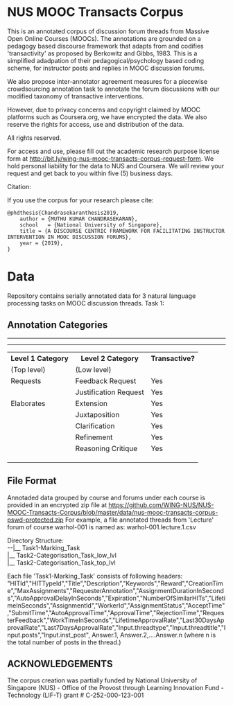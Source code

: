 # NUS MOOC Transacts Corpus
This is an annotated corpus of discussion forum threads from Massive Open Online Courses (MOOCs). The annotations are grounded on a pedagogy based discourse framework that adapts from and codifies 'transactivity' as proposed by Berkowitz and Gibbs, 1983. This is a simplified adadpation of their pedagogical/psychology based coding scheme, for instructor posts and replies in MOOC discussion forums.

We also propose inter-annotator agreement measures for a piecewise crowdsourcing annotation task to annotate the forum discussions with our modified taxonomy of transactive interventions.

However, due to privacy concerns and copyright claimed by MOOC platforms such as Coursera.org, we have encrypted the data. We also reserve the rights for access, use and distribution of the data. 

All rights reserved.

For access and use, please fill out the academic research purpose license form at http://bit.ly/wing-nus-mooc-transacts-corpus-request-form. 
We hold personal liability for the data to NUS and Coursera. We will review your request and get back to you within five (5) business days.

Citation:

If you use the corpus for your research please cite:

```
@phdthesis{Chandrasekaranthesis2019,
    author = {MUTHU KUMAR CHANDRASEKARAN},
    school   = {National University of Singapore},
    title = {A DISCOURSE CENTRIC FRAMEWORK FOR FACILITATING INSTRUCTOR INTERVENTION IN MOOC DISCUSSION FORUMS},
    year = {2019},
}
```

# Data
Repository contains serially annotated data for 3 natural language processing tasks on MOOC discussion threads. 
Task 1: 

## Annotation Categories

<table>
    <tr>
        <th>Level 1 Category</th>
        <th>Level 2 Category</th>
        <th>Transactive?</th>
    </tr>
    <tr>
        <td> (Top level) </td>
        <td> (Low level) </td>
        <td> </td>
    </tr>
    <tr>
        <td>Requests</td>
        <td>Feedback Request</td>
        <td>Yes</td>
    </tr>
    <tr>
        <td></td>
        <td>Justification Request</td>
        <td>Yes</td>
    </tr>
    <hr/>
    <tr>
        <td>Elaborates</td>
        <td>Extension</td>
        <td>Yes</td>
    </tr>
    <tr>
        <td></td>
        <td>Juxtaposition</td>
        <td>Yes</td>
    </tr>
    <tr>
        <td></td>
        <td>Clarification</td>
        <td>Yes</td>
    </tr>
    <tr>
        <td></td>
        <td>Refinement</td>
        <td>Yes</td>
    </tr>
    <tr>
        <td></td>
        <td>Reasoning Critique</td>
        <td>Yes</td>
    </tr>
    <hr/>
    <tr>
        <td></td>
        <td></td>
        <td></td>
    </tr>
    <tr>
        <td></td>
        <td></td>
        <td></td>
    </tr>
    <tr>
        <td></td>
        <td></td>
        <td></td>
    </tr>
</table>


## File Format
Annotaded data grouped by course and forums under each course is provided in an encrypted zip file at https://github.com/WING-NUS/NUS-MOOC-Transacts-Corpus/blob/master/data/nus-mooc-transacts-corpus-pswd-protected.zip
For example, a file annotated threads from 'Lecture' forum of course warhol-001 is named as: warhol-001.lecture.1.csv

Directory Structure:<br/>
--|__ Task1-Marking_Task <br/>
  |__ Task2-Categorisation_Task_low_lvl <br/>
  |__ Task2-Categorisation_Task_top_lvl <br/> 

Each file 'Task1-Marking_Task' consists of following headers:
"HITId","HITTypeId","Title","Description","Keywords","Reward","CreationTime","MaxAssignments","RequesterAnnotation","AssignmentDurationInSeconds","AutoApprovalDelayInSeconds","Expiration","NumberOfSimilarHITs","LifetimeInSeconds","AssignmentId","WorkerId","AssignmentStatus","AcceptTime","SubmitTime","AutoApprovalTime","ApprovalTime","RejectionTime","RequesterFeedback","WorkTimeInSeconds","LifetimeApprovalRate","Last30DaysApprovalRate","Last7DaysApprovalRate","Input.threadtype","Input.threadtitle","Input.posts","Input.inst_post", Answer.1, Answer.2,....Answer.n (where n is the total number of posts in the thread.)


## ACKNOWLEDGEMENTS
The corpus creation was partially funded by National University of Singapore (NUS) - Office of the Provost through Learning Innovation Fund - Technology (LIF-T) grant # C-252-000-123-001
